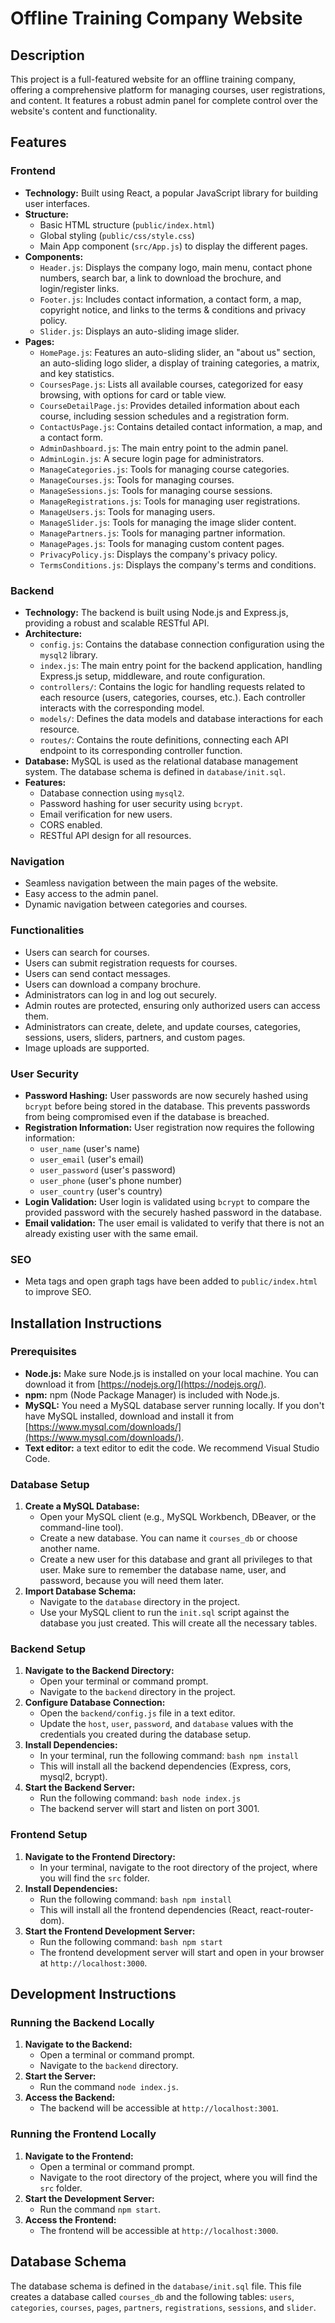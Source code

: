 # Offline Training Company Website

## Description

This project is a full-featured website for an offline training company, offering a comprehensive platform for managing courses, user registrations, and content. It features a robust admin panel for complete control over the website's content and functionality.

## Features

### Frontend

*   **Technology:** Built using React, a popular JavaScript library for building user interfaces.
*   **Structure:**
    *   Basic HTML structure (`public/index.html`)
    *   Global styling (`public/css/style.css`)
    *   Main App component (`src/App.js`) to display the different pages.
*   **Components:**
    *   `Header.js`: Displays the company logo, main menu, contact phone numbers, search bar, a link to download the brochure, and login/register links.
    *   `Footer.js`: Includes contact information, a contact form, a map, copyright notice, and links to the terms & conditions and privacy policy.
    *   `Slider.js`: Displays an auto-sliding image slider.
*   **Pages:**
    *   `HomePage.js`: Features an auto-sliding slider, an "about us" section, an auto-sliding logo slider, a display of training categories, a matrix, and key statistics.
    *   `CoursesPage.js`: Lists all available courses, categorized for easy browsing, with options for card or table view.
    *   `CourseDetailPage.js`: Provides detailed information about each course, including session schedules and a registration form.
    *   `ContactUsPage.js`: Contains detailed contact information, a map, and a contact form.
    *   `AdminDashboard.js`: The main entry point to the admin panel.
    *   `AdminLogin.js`: A secure login page for administrators.
    *   `ManageCategories.js`: Tools for managing course categories.
    *   `ManageCourses.js`: Tools for managing courses.
    *   `ManageSessions.js`: Tools for managing course sessions.
    *   `ManageRegistrations.js`: Tools for managing user registrations.
    *   `ManageUsers.js`: Tools for managing users.
    *   `ManageSlider.js`: Tools for managing the image slider content.
    *   `ManagePartners.js`: Tools for managing partner information.
    *   `ManagePages.js`: Tools for managing custom content pages.
    *   `PrivacyPolicy.js`: Displays the company's privacy policy.
    *   `TermsConditions.js`: Displays the company's terms and conditions.

### Backend

*   **Technology:** The backend is built using Node.js and Express.js, providing a robust and scalable RESTful API.
*   **Architecture:**
    *   `config.js`: Contains the database connection configuration using the `mysql2` library.
    *   `index.js`: The main entry point for the backend application, handling Express.js setup, middleware, and route configuration.
    *   `controllers/`: Contains the logic for handling requests related to each resource (users, categories, courses, etc.). Each controller interacts with the corresponding model.
    *   `models/`: Defines the data models and database interactions for each resource.
    *   `routes/`: Contains the route definitions, connecting each API endpoint to its corresponding controller function.
*   **Database:** MySQL is used as the relational database management system. The database schema is defined in `database/init.sql`.
*   **Features:**
    *   Database connection using `mysql2`.
    *   Password hashing for user security using `bcrypt`.
    *   Email verification for new users.
    *   CORS enabled.
    *   RESTful API design for all resources.

### Navigation

*   Seamless navigation between the main pages of the website.
*   Easy access to the admin panel.
*   Dynamic navigation between categories and courses.

### Functionalities

*   Users can search for courses.
*   Users can submit registration requests for courses.
*   Users can send contact messages.
*   Users can download a company brochure.
*   Administrators can log in and log out securely.
*   Admin routes are protected, ensuring only authorized users can access them.
*   Administrators can create, delete, and update courses, categories, sessions, users, sliders, partners, and custom pages.
*   Image uploads are supported.

### User Security

*   **Password Hashing:** User passwords are now securely hashed using `bcrypt` before being stored in the database. This prevents passwords from being compromised even if the database is breached.
*   **Registration Information:** User registration now requires the following information:
    *   `user_name` (user's name)
    *   `user_email` (user's email)
    *   `user_password` (user's password)
    *   `user_phone` (user's phone number)
    *   `user_country` (user's country)
*   **Login Validation:** User login is validated using `bcrypt` to compare the provided password with the securely hashed password in the database.
* **Email validation:** The user email is validated to verify that there is not an already existing user with the same email.

### SEO

*   Meta tags and open graph tags have been added to `public/index.html` to improve SEO.

## Installation Instructions

### Prerequisites

*   **Node.js:** Make sure Node.js is installed on your local machine. You can download it from [https://nodejs.org/](https://nodejs.org/).
*   **npm:** npm (Node Package Manager) is included with Node.js.
*   **MySQL:** You need a MySQL database server running locally. If you don't have MySQL installed, download and install it from [https://www.mysql.com/downloads/](https://www.mysql.com/downloads/).
* **Text editor:** a text editor to edit the code. We recommend Visual Studio Code.

### Database Setup

1.  **Create a MySQL Database:**
    *   Open your MySQL client (e.g., MySQL Workbench, DBeaver, or the command-line tool).
    *   Create a new database. You can name it `courses_db` or choose another name.
    *   Create a new user for this database and grant all privileges to that user. Make sure to remember the database name, user, and password, because you will need them later.
2.  **Import Database Schema:**
    *   Navigate to the `database` directory in the project.
    *   Use your MySQL client to run the `init.sql` script against the database you just created. This will create all the necessary tables.

### Backend Setup

1.  **Navigate to the Backend Directory:**
    *   Open your terminal or command prompt.
    *   Navigate to the `backend` directory in the project.
2.  **Configure Database Connection:**
    *   Open the `backend/config.js` file in a text editor.
    *   Update the `host`, `user`, `password`, and `database` values with the credentials you created during the database setup.
3.  **Install Dependencies:**
    *   In your terminal, run the following command: `bash npm install`
    *   This will install all the backend dependencies (Express, cors, mysql2, bcrypt).
4.  **Start the Backend Server:**
    *   Run the following command: `bash node index.js`
    *   The backend server will start and listen on port 3001.

### Frontend Setup

1.  **Navigate to the Frontend Directory:**
    *   In your terminal, navigate to the root directory of the project, where you will find the `src` folder.
2.  **Install Dependencies:**
    *   Run the following command: `bash npm install`
    *   This will install all the frontend dependencies (React, react-router-dom).
3.  **Start the Frontend Development Server:**
    *   Run the following command: `bash npm start`
    *   The frontend development server will start and open in your browser at `http://localhost:3000`.

## Development Instructions

### Running the Backend Locally

1.  **Navigate to the Backend:**
    *   Open a terminal or command prompt.
    *   Navigate to the `backend` directory.
2.  **Start the Server:**
    *   Run the command `node index.js`.
3.  **Access the Backend:**
    *   The backend will be accessible at `http://localhost:3001`.

### Running the Frontend Locally

1.  **Navigate to the Frontend:**
    *   Open a terminal or command prompt.
    *   Navigate to the root directory of the project, where you will find the `src` folder.
2.  **Start the Development Server:**
    *   Run the command `npm start`.
3.  **Access the Frontend:**
    *   The frontend will be accessible at `http://localhost:3000`.

## Database Schema

The database schema is defined in the `database/init.sql` file. This file creates a database called `courses_db` and the following tables: `users`, `categories`, `courses`, `pages`, `partners`, `registrations`, `sessions`, and `slider`.

